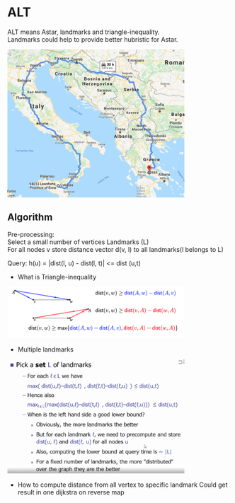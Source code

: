 # ALT

ALT means Astar, landmarks and triangle-inequality.  
Landmarks could help to provide better hubristic for Astar.

<img src="../resources/astar_extreme_case.png" alt="astar_extreme_case" width="400"/>
<br/>

## Algorithm
Pre-processing:  
Select a small number of vertices Landmarks (L)  
For all nodes v store distance vector d(v, l) to all landmarks(l belongs to L)  

Query:
h(u) = |dist(l, u) - dist(l, t)| <= dist (u,t)

- What is Triangle-inequality

<img src="../resources/triangle_inequality_1.png" alt="triangle_inequality_1" width="400"/>
<br/>

- Multiple landmarks

<img src="../resources/alt_multiple_landmarks.png" alt="alt_multiple_landmarks" width="400"/>
<br/>


- How to compute distance from all vertex to specific landmark
Could get result in one dijkstra on reverse map
